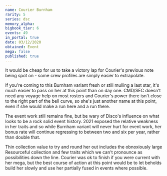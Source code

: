 ```yaml
---
name: Courier Burnham
rarity: 5
series: dsc
memory_alpha:
bigbook_tier: 6
events: 49
in_portal: true
date: 03/12/2020
obtained: Event
mega: false
published: true
---
```


It would be cheap for us to take a victory lap for Courier's previous note being spot on - some crew profiles are simply easier to extrapolate.

If you're coming to this Burnham variant fresh or still mulling a last star, it's much easier to pass on her at this point than on day one. CMD/SEC doesn't need any voyage help on most rosters and Courier's power there isn't close to the right part of the bell curve, so she's just another name at this point, even if she would make a run here and a run there.

The event work still remains fine, but be wary of Disco's influence on what looks to be a rock solid event history. 2021 exposed the relative weakness in her traits and so while Burnham variant will never hurt for event work, her bonus rate will continue regressing to between two and six per year, rather than double that.

Thin collection value to try and round her out includes the obnoxiously large Resourceful collection and few traits which we can't pronounce as possibilities down the line. Courier was ok to finish if you were current with her mega, but the best course of action at this point would be to let beholds build her slowly and use her partially fused in events where possible.
